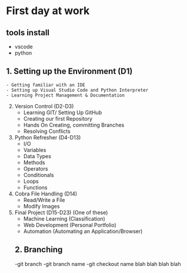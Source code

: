 # First day at work
## tools install
- vscode
- python
## 1. Setting up the Environment (D1)
    - Getting familiar with an IDE
    - Setting up Visual Studio Code and Python Interpreter
    - Learning Project Management & Documentation
 
2. Version Control (D2-D3)
    - Learning GIT/ Setting Up GitHub
    - Creating our first Repository
    - Hands On Creating, committing Branches
    - Resolving Conflicts
3. Python Refresher  (D4-D13)
    - I/O
    - Variables
    - Data Types
    - Methods
    - Operators
    - Conditionals
    - Loops
    - Functions
4. Cobra File Handling (D14)
    - Read/Write a File
    - Modify Images
5. Final Project (D15-D23) (One of these)
    - Machine Learning (Classification)
    - Web Development (Personal Portfolio)
    - Automation (Automating an Application/Browser)
    ## 2. Branching
    -git branch
    -git branch name
    -git checkout name
blah blah blah blah
